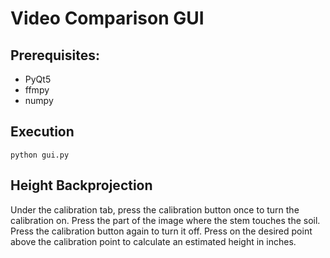 # Video Comparison GUI

## Prerequisites:
- PyQt5
- ffmpy
- numpy

## Execution
```
python gui.py
```

## Height Backprojection
Under the calibration tab, press the calibration button once to turn the calibration on. Press the part of the image where the stem touches the soil. Press the calibration button again to turn it off. Press on the desired point above the calibration point to calculate an estimated height in inches.

